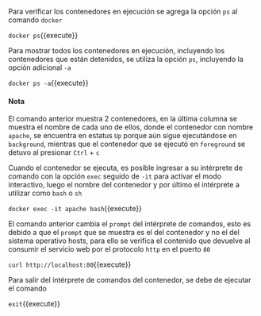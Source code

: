 Para verificar los contenedores en ejecución se agrega la opción `ps` al comando `docker`

`docker ps`{{execute}}

Para mostrar todos los contenedores en ejecución, incluyendo los contenedores que están detenidos, se utiliza la opción `ps`, incluyendo la opción adicional `-a`

`docker ps -a`{{execute}}

#### Nota
El comando anterior muestra 2 contenedores, en la última columna se muestra el nombre de cada uno de ellos, donde el contenedor con nombre `apache`, se encuentra en estatus `Up` porque aún sigue ejecutándose en `background`,  mientras que el contenedor que se ejecutó en `foreground` se detuvo al presionar `Ctrl` + `c`

Cuando el contenedor se ejecuta, es posible ingresar a su intérprete de comando con la opción `exec` seguido de `-it` para activar el modo interactivo, luego el nombre del contenedor y por último el intérprete a utilizar como `bash` o `sh`

`docker exec -it apache bash`{{execute}}

El comando anterior cambia el `prompt` del intérprete de comandos, esto es debido a que el `prompt` que se muestra es el del contenedor y no el del sistema operativo hosts, para ello se verifica el contenido que devuelve al consumir el servicio web por el protocolo `http` en el puerto `80`

`curl http://localhost:80`{{execute}}

Para salir del intérprete de comandos del contenedor, se debe de ejecutar el comando 

`exit`{{execute}}
